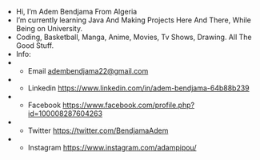 - Hi, I’m Adem Bendjama From Algeria 
- I’m currently learning Java And Making Projects Here And There, While Being on University.
- Coding, Basketball, Manga, Anime, Movies, Tv Shows, Drawing. All The Good Stuff.
- Info: 
- - Email     adembendjama22@gmail.com
- - Linkedin  https://www.linkedin.com/in/adem-bendjama-64b88b239
- - Facebook  https://www.facebook.com/profile.php?id=100008287604263
- - Twitter   https://twitter.com/BendjamaAdem
- - Instagram https://www.instagram.com/adampipou/

